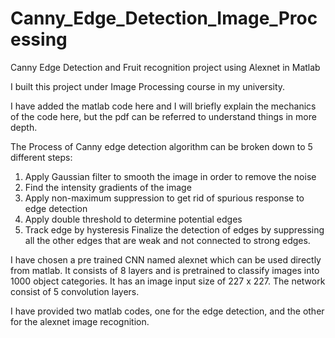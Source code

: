 # Canny_Edge_Detection_Image_Processing
Canny Edge Detection and Fruit recognition project using Alexnet in Matlab

I built this project under Image Processing course in my university.

I have added the matlab code here and I will briefly explain the mechanics of the code here, but the
pdf can be referred to understand things in more depth.

The Process of Canny edge detection algorithm can be broken down to 5 
different steps:
1. Apply Gaussian filter to smooth the image in order to remove the noise
2. Find the intensity gradients of the image
3. Apply non-maximum suppression to get rid of spurious response to edge 
detection
4. Apply double threshold to determine potential edges
5. Track edge by hysteresis Finalize the detection of edges by suppressing
all the other edges that are weak and not connected to strong edges.

I have chosen a pre trained CNN named alexnet which can be used directly from matlab. 
It consists of 8 layers and is pretrained to classify images into 1000 object categories. 
It has an image input size of 227 x 227.
The network consist of 5 convolution layers.

I have provided two matlab codes, one for the edge detection, and the other for
the alexnet image recognition.
